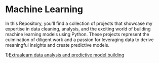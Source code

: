 # Machine Learning
In this Repository, you'll find a collection of projects that showcase my expertise in data cleaning, analysis, and the exciting world of building machine learning models using Python. These projects represent the culmination of diligent work and a passion for leveraging data to derive meaningful insights and create predictive models.

1)[Extraalearn data analysis and predictive model building]([gfgh](https://github.com/Niha-analytics/Projects-on-data-analysis-and-model-building/tree/main/Extraalean%2Banalysis%20and%20predictive%20model%20building)https://github.com/Niha-analytics/Projects-on-data-analysis-and-model-building/tree/main/Extraalean%2Banalysis%20and%20predictive%20model%20building)
